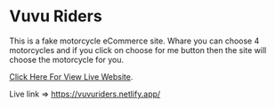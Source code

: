# Vuvu Riders
This is a fake motorcycle eCommerce site. Whare you can choose 4 motorcycles and if you click on choose for me button then the site will choose the motorcycle for you.

[Click Here For View Live Website](https://vuvuriders.netlify.app/).

Live link => https://vuvuriders.netlify.app/